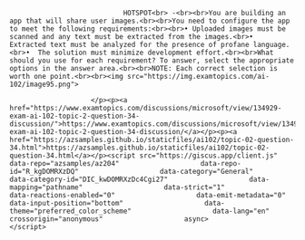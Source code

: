 <p class="card-text">
							
								HOTSPOT<br> -<br><br>You are building an app that will share user images.<br><br>You need to configure the app to meet the following requirements:<br><br>•	Uploaded images must be scanned and any text must be extracted from the images.<br>•	Extracted text must be analyzed for the presence of profane language.<br>•	The solution must minimize development effort.<br><br>What should you use for each requirement? To answer, select the appropriate options in the answer area.<br><br>NOTE: Each correct selection is worth one point.<br><br><img src="https://img.examtopics.com/ai-102/image95.png">
							
						</p><p><a href="https://www.examtopics.com/discussions/microsoft/view/134929-exam-ai-102-topic-2-question-34-discussion/">https://www.examtopics.com/discussions/microsoft/view/134929-exam-ai-102-topic-2-question-34-discussion/</a></p><p><a href="https://azsamples.github.io/staticfiles/ai102/topic-02-question-34.html">https://azsamples.github.io/staticfiles/ai102/topic-02-question-34.html</a></p><script src="https://giscus.app/client.js"                    data-repo="azsamples/az204"                    data-repo-id="R_kgDOMRXzDQ"                    data-category="General"                    data-category-id="DIC_kwDOMRXzDc4Cgi27"                    data-mapping="pathname"                    data-strict="1"                    data-reactions-enabled="0"                    data-emit-metadata="0"                    data-input-position="bottom"                    data-theme="preferred_color_scheme"                    data-lang="en"                    crossorigin="anonymous"                    async>                    </script>